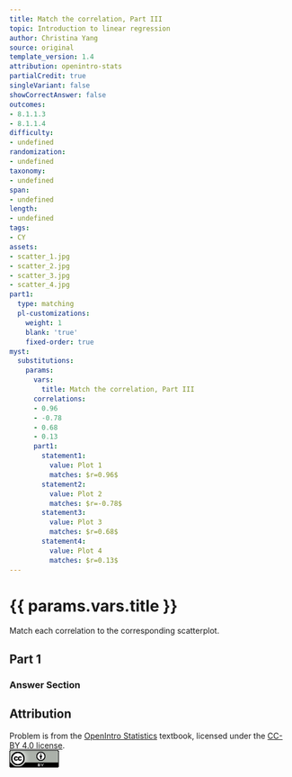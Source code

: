 ```yaml
---
title: Match the correlation, Part III
topic: Introduction to linear regression
author: Christina Yang
source: original
template_version: 1.4
attribution: openintro-stats
partialCredit: true
singleVariant: false
showCorrectAnswer: false
outcomes:
- 8.1.1.3
- 8.1.1.4
difficulty:
- undefined
randomization:
- undefined
taxonomy:
- undefined
span:
- undefined
length:
- undefined
tags:
- CY
assets:
- scatter_1.jpg
- scatter_2.jpg
- scatter_3.jpg
- scatter_4.jpg
part1:
  type: matching
  pl-customizations:
    weight: 1
    blank: 'true'
    fixed-order: true
myst:
  substitutions:
    params:
      vars:
        title: Match the correlation, Part III
      correlations:
      - 0.96
      - -0.78
      - 0.68
      - 0.13
      part1:
        statement1:
          value: Plot 1
          matches: $r=0.96$
        statement2:
          value: Plot 2
          matches: $r=-0.78$
        statement3:
          value: Plot 3
          matches: $r=0.68$
        statement4:
          value: Plot 4
          matches: $r=0.13$
---
```

# {{ params.vars.title }}
Match each correlation to the corresponding scatterplot.

<!-- <img src="scatter_1.jpg" width=400>
<img src="scatter_2.jpg" width=400>
<img src="scatter_3.jpg" width=400>
<img src="scatter_4.jpg" width=400> -->

<pl-figure file-name="figure 1.png" type="dynamic" width="500px"></pl-figure>

## Part 1

### Answer Section

## Attribution

Problem is from the [OpenIntro Statistics](https://openintro.org/book/os/) textbook, licensed under the [CC-BY 4.0 license](https://creativecommons.org/licenses/by/4.0/).<br>![Image representing the Creative Commons 4.0 BY license.](https://raw.githubusercontent.com/firasm/bits/master/by.png)